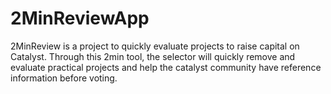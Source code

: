 # 2MinReviewApp
2MinReview is a project to quickly evaluate projects to raise capital on Catalyst. Through this 2min tool, the selector will quickly remove and evaluate practical projects and help the catalyst community have reference information before voting.
